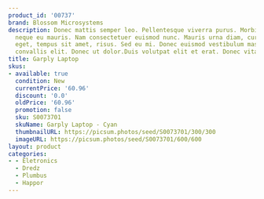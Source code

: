 ```yaml
---
product_id: '00737'
brand: Blossom Microsystems
description: Donec mattis semper leo. Pellentesque viverra purus. Morbi tristique
  neque eu mauris. Nam consectetuer euismod nunc. Mauris urna diam, cursus id, mattis
  eget, tempus sit amet, risus. Sed eu mi. Donec euismod vestibulum massa. Proin faucibus
  convallis elit. Donec ut dolor.Duis volutpat elit et erat. Donec vitae nisi.
title: Garply Laptop
skus:
- available: true
  condition: New
  currentPrice: '60.96'
  discount: '0.0'
  oldPrice: '60.96'
  promotion: false
  sku: S0073701
  skuName: Garply Laptop - Cyan
  thumbnailURL: https://picsum.photos/seed/S0073701/300/300
  imageURL: https://picsum.photos/seed/S0073701/600/600
layout: product
categories:
- - Eletronics
  - Dredz
  - Plumbus
  - Happor
---
```

